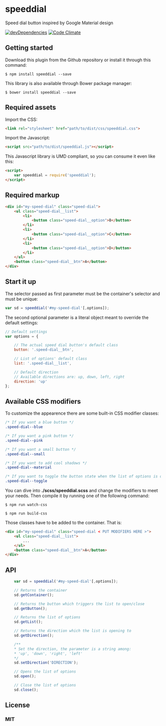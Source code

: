 # speeddial
Speed dial button inspired by Google Material design

[![devDependencies](http://img.shields.io/david/dev/iliketomatoes/speeddial.svg?style=flat)](https://david-dm.org/iliketomatoes/speeddial#info=devDependencies&view=table)
[![Code Climate](https://codeclimate.com/github/iliketomatoes/speeddial/badges/gpa.svg)](https://codeclimate.com/github/iliketomatoes/speeddial)

## Getting started

Download this plugin from the Github repository or install it through this command:

```
$ npm install speeddial --save
```

This library is also available through Bower package manager:

```
$ bower install speeddial --save
```

## Required assets

Import the CSS:

```html
<link rel="stylesheet" href="path/to/dist/css/speeddial.css">
```

Import the Javascript:

```html
<script src="path/to/dist/speeddial.js"></script>
```

This Javascript library is UMD compliant, so you can consume it even like this:

```html
<script>
	var speeddial = require('speeddial');
</script>
```

## Required markup

```html
<div id="my-speed-dial" class="speed-dial">
	<ul class="speed-dial__list">
		<li>
			<button class="speed-dial__option">B</button>
		</li>
		<li>
			<button class="speed-dial__option">C</button>
		</li>
		<li>
			<button class="speed-dial__option">D</button>
		</li>
	</ul>
	<button class="speed-dial__btn">A</button>
</div>
```

## Start it up

The selector passed as first parameter must be the container's selector and must
be unique:

```javascript
var sd = speeddial('#my-speed-dial'[,options]);
```

The second optional parameter is a literal object meant to override
the default settings:

```javascript
// Default settings
var options = {

    // The actual speed dial button's default class
    button: '.speed-dial__btn',

    // List of options' default class
    list: '.speed-dial__list',

    // Default direction
	// Available directions are: up, down, left, right
    direction: 'up'
};
```

## Available CSS modifiers

To customize the appearence there are some built-in CSS modifier classes:

```CSS
/* If you want a blue button */
.speed-dial--blue

/* If you want a pink button */
.speed-dial--pink

/* If you want a small button */
.speed-dial--small

/* If you want to add cool shadows */
.speed-dial--material

/* If you want to toggle the button state when the list of options is open */
.speed-dial--toggle
```
You can dive into **./scss/speeddial.scss** and change the modifiers to meet
your needs. Then compile it by running one of the following command:

`$ npm run watch-css`

`$ npm run build-css`

Those classes have to be added to the container. That is:

```html
<div id="my-speed-dial" class="speed-dial < PUT MODIFIERS HERE >">
	<ul class="speed-dial__list">
		...
	</ul>
	<button class="speed-dial__btn">A</button>
</div>
```

## API

```javascript
	var sd = speeddial('#my-speed-dial'[,options]);

	// Returns the container
	sd.getContainer();

	// Returns the button which triggers the list to open/close
	sd.getButton();

	// Returns the list of options
	sd.getList();

	// Returns the direction which the list is opening to
	sd.getDirection();

	/**
	* Set the direction, the parameter is a string among:
	* 'up', 'down', 'right', 'left'
	*/
	sd.setDirection('DIRECTION');

	// Opens the list of options
	sd.open();

	// Close the list of options
	sd.close();

```

## License

### MIT
